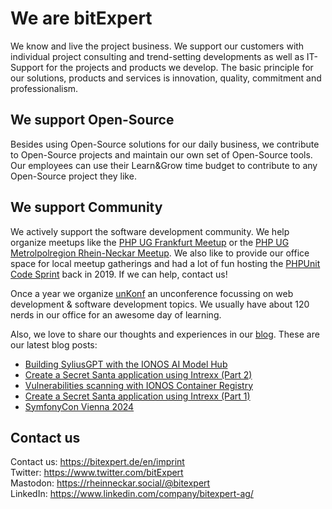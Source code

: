 # We are bitExpert

We know and live the project business. We support our customers with individual project consulting and trend-setting developments as well as IT-Support for the projects and products we develop. The basic principle for our solutions, products and services is innovation, quality, commitment and professionalism.

## We support Open-Source

Besides using Open-Source solutions for our daily business, we contribute to Open-Source projects and maintain our own set of Open-Source tools. Our employees can use their Learn&Grow time budget to contribute to any Open-Source project they like.

## We support Community

We actively support the software development community. We help organize meetups like the [PHP UG Frankfurt Meetup](https://www.phpugffm.de) or the [PHP UG Metrolpolregion Rhein-Neckar Meetup](http://www.phpugmrn.de). We also like to provide our office space for local meetup gatherings and had a lot of fun hosting the [PHPUnit Code Sprint](https://phpunit.de/code-sprints/september-2019.html) back in 2019. If we can help, contact us!

Once a year we organize [unKonf](https://www.unKonf.de) an unconference focussing on web development & software development topics. We usually have about 120 nerds in our office for an awesome day of learning.

Also, we love to share our thoughts and experiences in our [blog](https://blog.bitExpert.de). These are our latest blog posts:
<!--- blog_start --->
 - [Building SyliusGPT with the IONOS AI Model Hub](https://blog.bitexpert.de/blog/ionos_ai_model_hub_sylius)
 - [Create a Secret Santa application using Intrexx (Part 2)](https://blog.bitexpert.de/blog/intrexx_secret_santa_part2)
 - [Vulnerabilities scanning with IONOS Container Registry](https://blog.bitexpert.de/blog/ionos_container_registry_vulnerabilities_scanning)
 - [Create a Secret Santa application using Intrexx (Part 1)](https://blog.bitexpert.de/blog/intrexx_secret_santa_part1)
 - [SymfonyCon Vienna 2024](https://blog.bitexpert.de/blog/symfony-con-2024)
<!--- blog_end --->

## Contact us

Contact us: https://bitexpert.de/en/imprint   
Twitter: https://www.twitter.com/bitExpert    
Mastodon: https://rheinneckar.social/@bitexpert    
LinkedIn: https://www.linkedin.com/company/bitexpert-ag/    
